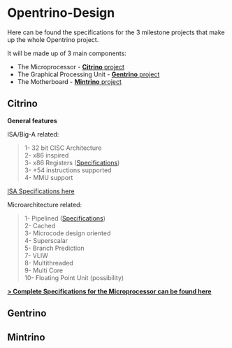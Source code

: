 # Opentrino-Design

Here can be found the specifications for the 3 milestone projects that make up the whole Opentrino project.

It will be made up of 3 main components:
- The Microprocessor - [**Citrino** project](https://github.com/Opentrino/Citrino)
- The Graphical Processing Unit - [**Gentrino** project](https://github.com/Opentrino/Gentrino)  
- The Motherboard - [**Mintrino** project](https://github.com/Opentrino/Mintrino)

**Citrino**
-------
**General features**   

ISA/Big-A related:  
>1- 32 bit CISC Architecture  
2- x86 inspired  
3- x86 Registers ([Specifications](https://github.com/Opentrino/Opentrino-Design/blob/master/Registers.md))  
3- +54 instructions supported  
4- MMU support  

[ISA Specifications here](https://github.com/Opentrino/Opentrino-Design/blob/master/ISA.md)

Microarchitecture related:
>1- Pipelined  ([Specifications](https://github.com/Opentrino/Opentrino-Design/blob/master/Pipeline.md))  
2- Cached  
3- Microcode design oriented  
4- Superscalar  
5- Branch Prediction  
7- VLIW  
8- Multithreaded  
9- Multi Core  
10- Floating Point Unit (possibility)  

[**> Complete Specifications for the Microprocessor can be found here**](https://github.com/Opentrino/Opentrino-Design/blob/master/CPUSpecs.md)

**Gentrino**
-------


**Mintrino**
-------
